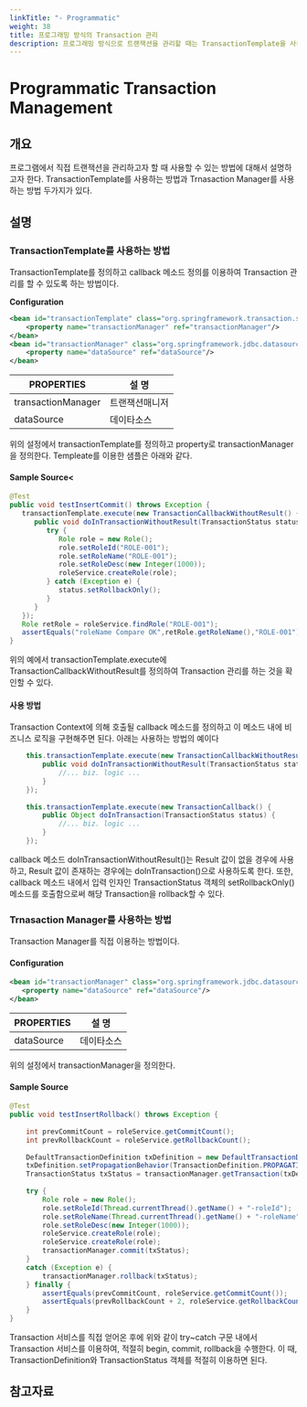 ```yaml
---
linkTitle: "- Programmatic"
weight: 38
title: 프로그래밍 방식의 Transaction 관리
description: 프로그래밍 방식으로 트랜잭션을 관리할 때는 TransactionTemplate을 사용하거나 Transaction Manager를 사용하는 방법이 있다. TransactionTemplate은 콜백 메소드를 정의해 트랜잭션을 처리하는 방법을 제공한다.
---
```

# Programmatic Transaction Management

## 개요
프로그램에서 직접 트랜잭션을 관리하고자 할 때 사용할 수 있는 방법에 대해서 설명하고자 한다. TransactionTemplate를 사용하는 방법과 Trnasaction Manager를 사용하는 방법 두가지가 있다.

## 설명
### TransactionTemplate를 사용하는 방법
TransactionTemplate를 정의하고 callback 메소드 정의를 이용하여 Transaction 관리를 할 수 있도록 하는 방법이다.

<b>Configuration</b>

```xml
<bean id="transactionTemplate" class="org.springframework.transaction.support.TransactionTemplate">
    <property name="transactionManager" ref="transactionManager"/>
</bean>
<bean id="transactionManager" class="org.springframework.jdbc.datasource.DataSourceTransactionManager">
    <property name="dataSource" ref="dataSource"/>
</bean>
```

| PROPERTIES         | 설 명     |
| ------------------ | ------- |
| transactionManager | 트랜잭션매니저 |
| dataSource         | 데이타소스   |

위의 설정에서 transactionTemplate를 정의하고 property로 transactionManager을 정의한다. Templeate를 이용한 샘플은 아래와 같다.

#### Sample Source<

```java
@Test
public void testInsertCommit() throws Exception {
   transactionTemplate.execute(new TransactionCallbackWithoutResult() {
      public void doInTransactionWithoutResult(TransactionStatus status) {
         try {
            Role role = new Role();
            role.setRoleId("ROLE-001");
            role.setRoleName("ROLE-001");
            role.setRoleDesc(new Integer(1000));
            roleService.createRole(role);
         } catch (Exception e) {
            status.setRollbackOnly();
         }
      }
   });		
   Role retRole = roleService.findRole("ROLE-001");		
   assertEquals("roleName Compare OK",retRole.getRoleName(),"ROLE-001");
}
```

위의 예에서 transactionTemplate.execute에 TransactionCallbackWithoutResult를 정의하여 Transaction 관리를 하는 것을 확인할 수 있다.

#### 사용 방법

Transaction Context에 의해 호출될 callback 메소드를 정의하고 이 메소드 내에 비즈니스 로직을 구현해주면 된다. 아래는 사용하는 방법의 예이다

```java
    this.transactionTemplate.execute(new TransactionCallbackWithoutResult() {                
        public void doInTransactionWithoutResult(TransactionStatus status) {                    
            //... biz. logic ...       
        }
    });
 
    this.transactionTemplate.execute(new TransactionCallback() {                
        public Object doInTransaction(TransactionStatus status) {                    
            //... biz. logic ...       
        }
    });
```

callback 메소드 doInTransactionWithoutResult()는 Result 값이 없을 경우에 사용하고, Result 값이 존재하는 경우에는 doInTransaction()으로 사용하도록 한다. 또한, callback 메소드 내에서 입력 인자인 TransactionStatus 객체의 setRollbackOnly() 메소드를 호출함으로써 해당 Transaction을 rollback할 수 있다.

### Trnasaction Manager를 사용하는 방법
Transaction Manager를 직접 이용하는 방법이다.

#### Configuration

```xml
<bean id="transactionManager" class="org.springframework.jdbc.datasource.DataSourceTransactionManager">
   <property name="dataSource" ref="dataSource"/>
</bean>
```

| PROPERTIES | 설 명      |
| ---------- | -------- |
| dataSource | 데이타소스 |

위의 설정에서 transactionManager을 정의한다.

#### Sample Source

```java
@Test
public void testInsertRollback() throws Exception {
 
    int prevCommitCount = roleService.getCommitCount();
    int prevRollbackCount = roleService.getRollbackCount();
 
    DefaultTransactionDefinition txDefinition = new DefaultTransactionDefinition();
    txDefinition.setPropagationBehavior(TransactionDefinition.PROPAGATION_REQUIRED);
    TransactionStatus txStatus = transactionManager.getTransaction(txDefinition);
 
    try {
        Role role = new Role();
        role.setRoleId(Thread.currentThread().getName() + "-roleId");
        role.setRoleName(Thread.currentThread().getName() + "-roleName");
        role.setRoleDesc(new Integer(1000));
        roleService.createRole(role);
        roleService.createRole(role);
        transactionManager.commit(txStatus);		
    } 
    catch (Exception e) {
        transactionManager.rollback(txStatus);
    } finally {
        assertEquals(prevCommitCount, roleService.getCommitCount());
        assertEquals(prevRollbackCount + 2, roleService.getRollbackCount());
    }
}
```

Transaction 서비스를 직접 얻어온 후에 위와 같이 try~catch 구문 내에서 Transaction 서비스를 이용하여, 적절히 begin, commit, rollback을 수행한다. 이 때, TransactionDefinition와 TransactionStatus 객체를 적절히 이용하면 된다.

## 참고자료
